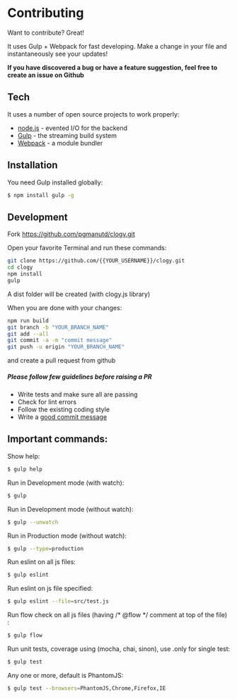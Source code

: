 # Contributing

Want to contribute? Great!

It uses Gulp + Webpack for fast developing.
Make a change in your file and instantaneously see your updates!

**If you have discovered a bug or have a feature suggestion, feel free to create an issue on Github**

## Tech

It uses a number of open source projects to work properly:

* [node.js] - evented I/O for the backend
* [Gulp] - the streaming build system
* [Webpack] - a module bundler

## Installation

You need Gulp installed globally:

```sh
$ npm install gulp -g
```

## Development

Fork https://github.com/pgmanutd/clogy.git

Open your favorite Terminal and run these commands:
```bash
git clone https://github.com/{{YOUR_USERNAME}}/clogy.git
cd clogy
npm install
gulp
```
A dist folder will be created (with clogy.js library)

When you are done with your changes:
```bash
npm run build
git branch -b "YOUR_BRANCH_NAME"
git add --all
git commit -a -m "commit message"
git push -u origin "YOUR_BRANCH_NAME"
```
and create a pull request from github


##### Please follow few guidelines before raising a PR

* Write tests and make sure all are passing
* Check for lint errors
* Follow the existing coding style
* Write a [good commit message](http://tbaggery.com/2008/04/19/a-note-about-git-commit-messages.html)


## Important commands:

Show help:
```bash
$ gulp help
```

Run in Development mode (with watch):
```bash
$ gulp
```

Run in Development mode (without watch):
```bash
$ gulp --unwatch
```

Run in Production mode (without watch):
```bash
$ gulp --type=production
```

Run eslint on all js files:
```bash
$ gulp eslint
```

Run eslint on js file specified:
```bash
$ gulp eslint --file=src/test.js
```

Run flow check on all js files (having /* @flow */ comment at top of the file) :
```bash
$ gulp flow
```

Run unit tests, coverage using (mocha, chai, sinon), use .only for single test:
```bash
$ gulp test
```

Any one or more, default is PhantomJS:
```bash
$ gulp test --browsers=PhantomJS,Chrome,Firefox,IE
```

[//]: # (These are reference links used in the body of this note and get stripped out when the markdown processor does its job. There is no need to format nicely because it shouldn't be seen. Thanks SO - http://stackoverflow.com/questions/4823468/store-comments-in-markdown-syntax)


   [node.js]: <http://nodejs.org>
   [Gulp]: <http://gulpjs.com>
   [Webpack]: <https://webpack.github.io/>
